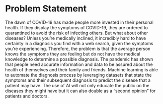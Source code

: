 # Problem Statement
The dawn of COVID-19 has made people more invested in their personal health. If they display the symptoms of COVID-19, they are ordered to quarantined to avoid the risk of infecting others. But what about other diseases? Unless you’re medically inclined, it incredibly hard to have certainty in a diagnosis you find with a web search, given the symptoms you’re experiencing. Therefore, the problem is that the average person knows the symptoms they are feeling but do not have the medical knowledge to determine a possible diagnosis. The pandemic has shown that people need accurate information and data to be assured about the health of themselves and their family and friends. Machine learning is able to automate the diagnosis process by leveraging datasets that state the symptoms and their subsequent diagnosis to predict the disease that a patient may have. The use of AI will not only educate the public on the diseases they might have but it can also double as a “second opinion” for patients and doctors.

